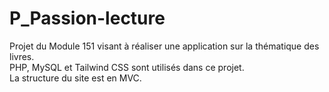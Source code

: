 # P_Passion-lecture
Projet du Module 151 visant à réaliser une application sur la thématique des livres.  
PHP, MySQL et Tailwind CSS sont utilisés dans ce projet.  
La structure du site est en MVC.
